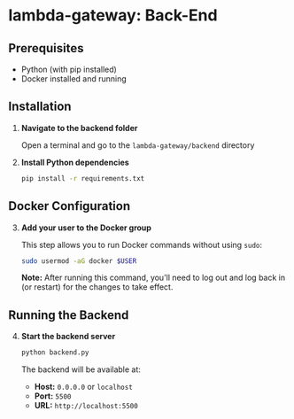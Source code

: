 # lambda-gateway: Back-End

## Prerequisites
- Python (with pip installed)
- Docker installed and running

## Installation

1. **Navigate to the backend folder**
   
   Open a terminal and go to the `lambda-gateway/backend` directory

2. **Install Python dependencies**
   
   ```bash
   pip install -r requirements.txt
   ```

## Docker Configuration

3. **Add your user to the Docker group**
   
   This step allows you to run Docker commands without using `sudo`:
   
   ```bash
   sudo usermod -aG docker $USER
   ```
   
   **Note:** After running this command, you'll need to log out and log back in (or restart) for the changes to take effect.

## Running the Backend

4. **Start the backend server**
   
   ```bash
   python backend.py
   ```
   
   The backend will be available at:
   - **Host:** `0.0.0.0` or `localhost`
   - **Port:** `5500`
   - **URL:** `http://localhost:5500`
